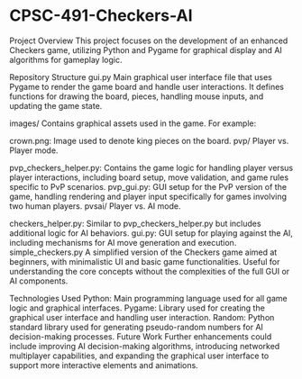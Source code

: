 # CPSC-491-Checkers-AI

Project Overview
This project focuses on the development of an enhanced Checkers game, utilizing Python and Pygame for graphical display and AI algorithms for gameplay logic.

Repository Structure
gui.py
Main graphical user interface file that uses Pygame to render the game board and handle user interactions. It defines functions for drawing the board, pieces, handling mouse inputs, and updating the game state.

images/
Contains graphical assets used in the game. For example:

crown.png: Image used to denote king pieces on the board.
pvp/
Player vs. Player mode.

pvp_checkers_helper.py: Contains the game logic for handling player versus player interactions, including board setup, move validation, and game rules specific to PvP scenarios.
pvp_gui.py: GUI setup for the PvP version of the game, handling rendering and player input specifically for games involving two human players.
pvsai/
Player vs. AI mode.

checkers_helper.py: Similar to pvp_checkers_helper.py but includes additional logic for AI behaviors.
gui.py: GUI setup for playing against the AI, including mechanisms for AI move generation and execution.
simple_checkers.py
A simplified version of the Checkers game aimed at beginners, with minimalistic UI and basic game functionalities. Useful for understanding the core concepts without the complexities of the full GUI or AI components.

Technologies Used
Python: Main programming language used for all game logic and graphical interfaces.
Pygame: Library used for creating the graphical user interface and handling user interaction.
Random: Python standard library used for generating pseudo-random numbers for AI decision-making processes.
Future Work
Further enhancements could include improving AI decision-making algorithms, introducing networked multiplayer capabilities, and expanding the graphical user interface to support more interactive elements and animations.
